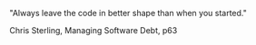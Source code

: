 "Always leave the code in better shape than when you started."

Chris Sterling, Managing Software Debt, p63